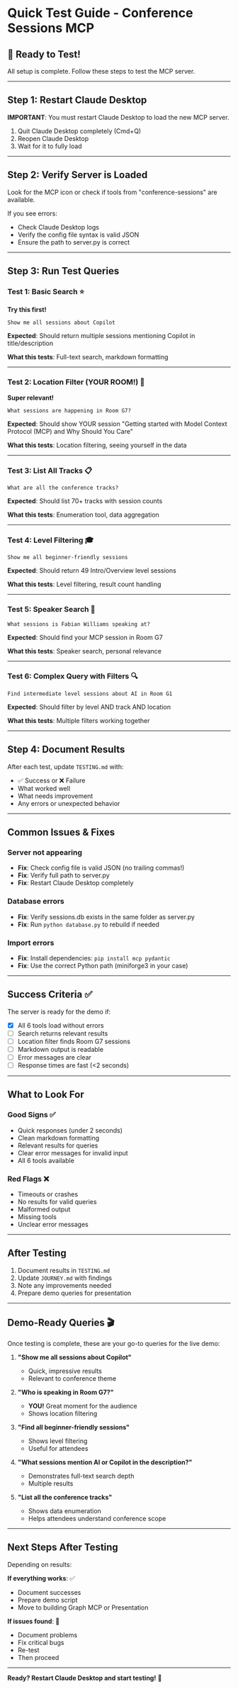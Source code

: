 # Quick Test Guide - Conference Sessions MCP

## 🚀 Ready to Test!

All setup is complete. Follow these steps to test the MCP server.

---

## Step 1: Restart Claude Desktop

**IMPORTANT**: You must restart Claude Desktop to load the new MCP server.

1. Quit Claude Desktop completely (Cmd+Q)
2. Reopen Claude Desktop
3. Wait for it to fully load

---

## Step 2: Verify Server is Loaded

Look for the MCP icon or check if tools from "conference-sessions" are available.

If you see errors:
- Check Claude Desktop logs
- Verify the config file syntax is valid JSON
- Ensure the path to server.py is correct

---

## Step 3: Run Test Queries

### Test 1: Basic Search ⭐
**Try this first!**

```
Show me all sessions about Copilot
```

**Expected**: Should return multiple sessions mentioning Copilot in title/description

**What this tests**: Full-text search, markdown formatting

---

### Test 2: Location Filter (YOUR ROOM!) 🎯
**Super relevant!**

```
What sessions are happening in Room G7?
```

**Expected**: Should show YOUR session "Getting started with Model Context Protocol (MCP) and Why Should You Care"

**What this tests**: Location filtering, seeing yourself in the data

---

### Test 3: List All Tracks 📋

```
What are all the conference tracks?
```

**Expected**: Should list 70+ tracks with session counts

**What this tests**: Enumeration tool, data aggregation

---

### Test 4: Level Filtering 🎓

```
Show me all beginner-friendly sessions
```

**Expected**: Should return 49 Intro/Overview level sessions

**What this tests**: Level filtering, result count handling

---

### Test 5: Speaker Search 🎤

```
What sessions is Fabian Williams speaking at?
```

**Expected**: Should find your MCP session in Room G7

**What this tests**: Speaker search, personal relevance

---

### Test 6: Complex Query with Filters 🔍

```
Find intermediate level sessions about AI in Room G1
```

**Expected**: Should filter by level AND track AND location

**What this tests**: Multiple filters working together

---

## Step 4: Document Results

After each test, update `TESTING.md` with:
- ✅ Success or ❌ Failure
- What worked well
- What needs improvement
- Any errors or unexpected behavior

---

## Common Issues & Fixes

### Server not appearing
- **Fix**: Check config file is valid JSON (no trailing commas!)
- **Fix**: Verify full path to server.py
- **Fix**: Restart Claude Desktop completely

### Database errors
- **Fix**: Verify sessions.db exists in the same folder as server.py
- **Fix**: Run `python database.py` to rebuild if needed

### Import errors
- **Fix**: Install dependencies: `pip install mcp pydantic`
- **Fix**: Use the correct Python path (miniforge3 in your case)

---

## Success Criteria ✅

The server is ready for the demo if:

- [x] All 6 tools load without errors
- [ ] Search returns relevant results
- [ ] Location filter finds Room G7 sessions
- [ ] Markdown output is readable
- [ ] Error messages are clear
- [ ] Response times are fast (<2 seconds)

---

## What to Look For

### Good Signs ✅
- Quick responses (under 2 seconds)
- Clean markdown formatting
- Relevant results for queries
- Clear error messages for invalid input
- All 6 tools available

### Red Flags ❌
- Timeouts or crashes
- No results for valid queries
- Malformed output
- Missing tools
- Unclear error messages

---

## After Testing

1. Document results in `TESTING.md`
2. Update `JOURNEY.md` with findings
3. Note any improvements needed
4. Prepare demo queries for presentation

---

## Demo-Ready Queries 🎬

Once testing is complete, these are your go-to queries for the live demo:

1. **"Show me all sessions about Copilot"**
   - Quick, impressive results
   - Relevant to conference theme

2. **"Who is speaking in Room G7?"**
   - **YOU!** Great moment for the audience
   - Shows location filtering

3. **"Find all beginner-friendly sessions"**
   - Shows level filtering
   - Useful for attendees

4. **"What sessions mention AI or Copilot in the description?"**
   - Demonstrates full-text search depth
   - Multiple results

5. **"List all the conference tracks"**
   - Shows data enumeration
   - Helps attendees understand conference scope

---

## Next Steps After Testing

Depending on results:

**If everything works**: ✅
- Document successes
- Prepare demo script
- Move to building Graph MCP or Presentation

**If issues found**: 🔧
- Document problems
- Fix critical bugs
- Re-test
- Then proceed

---

**Ready? Restart Claude Desktop and start testing!** 🚀
